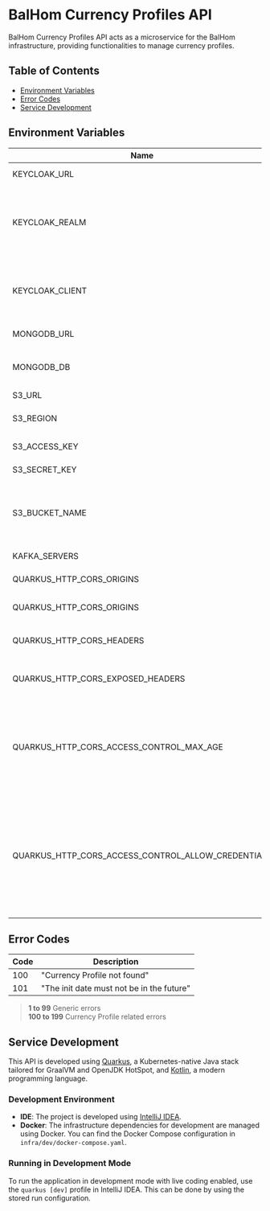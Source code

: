 # BalHom Currency Profiles API

BalHom Currency Profiles API acts as a microservice for the BalHom infrastructure, providing functionalities to manage currency profiles.

## Table of Contents

- [Environment Variables](#environment-variables)
- [Error Codes](#error-codes)
- [Service Development](#service-development)

## Environment Variables

| Name                                               | Description                                                                                                    |
| -------------------------------------------------- | -------------------------------------------------------------------------------------------------------------- |
| KEYCLOAK_URL                                       | Keycloak instance url                                                                                          |
| KEYCLOAK_REALM                                     | Keycloak instance realm name. Default: balhom-realm                                                            |
| KEYCLOAK_CLIENT                                    | Keycloak instance client id. Default: balhom-client                                                            |
| MONGODB_URL                                        | Mongo instance url                                                                                             |
| MONGODB_DB                                         | Mongo instance database name                                                                                   |
| S3_URL                                             | S3 url                                                                                                         |
| S3_REGION                                          | S3 region. Default: us-west-2                                                                                  |
| S3_ACCESS_KEY                                      | S3 access key                                                                                                  |
| S3_SECRET_KEY                                      | S3 secret key                                                                                                  |
| S3_BUCKET_NAME                                     | S3 bucket name. Default: balhom-currency-api-bucket                                                            |
| KAFKA_SERVERS                                      | Kafka server urls                                                                                              |
| QUARKUS_HTTP_CORS_ORIGINS                          | CORS origins                                                                                                   |
| QUARKUS_HTTP_CORS_ORIGINS                          | CORS origins. Optional                                                                                         |
| QUARKUS_HTTP_CORS_HEADERS                          | Headers allowed. Optional                                                                                      |
| QUARKUS_HTTP_CORS_EXPOSED_HEADERS                  | Headers exposed in responses. Optional                                                                         |
| QUARKUS_HTTP_CORS_ACCESS_CONTROL_MAX_AGE           | Informs the browser how long it can cache the results of a preflight request. Optional                         |
| QUARKUS_HTTP_CORS_ACCESS_CONTROL_ALLOW_CREDENTIALS | Tells browsers if front-end can be allowed to access credentials when the request’s credentials mode. Optional |

## Error Codes

| Code | Description                               |
| ---- | ----------------------------------------- |
| 100  | "Currency Profile not found"              |
| 101  | "The init date must not be in the future" |

> **1 to 99** Generic errors \
> **100 to 199** Currency Profile related errors

## Service Development

This API is developed using [Quarkus](https://quarkus.io/), a Kubernetes-native Java stack tailored for GraalVM and OpenJDK HotSpot, and [Kotlin](https://kotlinlang.org/), a modern programming language.

### Development Environment

- **IDE**: The project is developed using [IntelliJ IDEA](https://www.jetbrains.com/idea/).
- **Docker**: The infrastructure dependencies for development are managed using Docker. You can find the Docker Compose configuration in `infra/dev/docker-compose.yaml`.

### Running in Development Mode

To run the application in development mode with live coding enabled, use the `quarkus [dev]` profile in IntelliJ IDEA. This can be done by using the stored run configuration.
